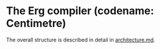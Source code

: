 # The Erg compiler (codename: Centimetre)

The overall structure is described in detail in [architecture.md](../../doc/JA/compiler/architecture.md).
